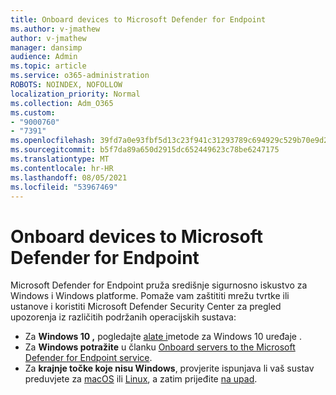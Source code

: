 ```yaml
---
title: Onboard devices to Microsoft Defender for Endpoint
ms.author: v-jmathew
author: v-jmathew
manager: dansimp
audience: Admin
ms.topic: article
ms.service: o365-administration
ROBOTS: NOINDEX, NOFOLLOW
localization_priority: Normal
ms.collection: Adm_O365
ms.custom:
- "9000760"
- "7391"
ms.openlocfilehash: 39fd7a0e93fbf5d13c23f941c31293789c694929c529b70e9d2a9558dc3f2874
ms.sourcegitcommit: b5f7da89a650d2915dc652449623c78be6247175
ms.translationtype: MT
ms.contentlocale: hr-HR
ms.lasthandoff: 08/05/2021
ms.locfileid: "53967469"
---
```

# <a name="onboard-devices-to-microsoft-defender-for-endpoint"></a>Onboard devices to Microsoft Defender for Endpoint

Microsoft Defender for Endpoint pruža središnje sigurnosno iskustvo za Windows i Windows platforme. Pomaže vam zaštititi mrežu tvrtke ili ustanove i koristiti Microsoft Defender Security Center za pregled upozorenja iz različitih podržanih operacijskih sustava:

- Za **Windows 10 ,** pogledajte [alate i](https://go.microsoft.com/fwlink/?linkid=2143460)metode za Windows 10 uređaje .
- Za **Windows potražite** u članku [Onboard servers to the Microsoft Defender for Endpoint service](https://go.microsoft.com/fwlink/?linkid=2143627).
- Za **krajnje točke koje nisu Windows**, provjerite ispunjava li vaš sustav preduvjete za [macOS](https://go.microsoft.com/fwlink/?linkid=2143461) ili [Linux](https://go.microsoft.com/fwlink/?linkid=2143462), a zatim prijeđite [na upad](https://go.microsoft.com/fwlink/?linkid=2143628).
